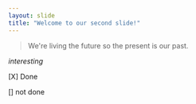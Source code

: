 ```yaml
---
layout: slide
title: "Welcome to our second slide!"
---
```

> We're living the future so
> the present is our past.

*interesting*

[X] Done

[] not done
